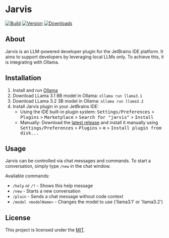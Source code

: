 # Jarvis

[![Build](https://github.com/fmueller/jarvis/actions/workflows/build.yml/badge.svg?branch=main)](https://github.com/fmueller/jarvis/actions/workflows/build.yml)
[![Version](https://img.shields.io/jetbrains/plugin/v/24755-jarvis.svg)](https://plugins.jetbrains.com/plugin/24755-jarvis)
[![Downloads](https://img.shields.io/jetbrains/plugin/d/24755-jarvis.svg)](https://plugins.jetbrains.com/plugin/24755-jarvis)

## About

<!-- Plugin description -->
Jarvis is an LLM-powered developer plugin for the JetBrains IDE platform. It aims to support developers by leveraging
local LLMs only. To achieve this, it is integrating with Ollama.
<!-- Plugin description end -->

## Installation

1. Install and run [Ollama](https://ollama.com)
2. Download LLama 3.1 8B model in Ollama: ```ollama run llama3.1```
3. Download LLama 3.2 3B model in Ollama: ```ollama run llama3.2```
4. Install Jarvis plugin in your JetBrains IDE:
   - Using the IDE built-in plugin system: <kbd>Settings/Preferences</kbd> > <kbd>Plugins</kbd> > <kbd>Marketplace</kbd> > <kbd>Search for "jarvis"</kbd> >
     <kbd>Install</kbd>
   - Manually: Download the [latest release](https://github.com/fmueller/jarvis/releases/latest) and install it manually using
     <kbd>Settings/Preferences</kbd> > <kbd>Plugins</kbd> > <kbd>⚙️</kbd> > <kbd>Install plugin from disk...</kbd>

## Usage

Jarvis can be controlled via chat messages and commands. To start a conversation, simply type ```/new``` in the chat window.

Available commands:

- ```/help``` or ```/?``` - Shows this help message
- ```/new``` - Starts a new conversation
- ```/plain``` - Sends a chat message without code context
- ```/model <modelName>``` - Changes the model to use ('llama3.1' or 'llama3.2')

## License

This project is licensed under the [MIT](LICENSE).
